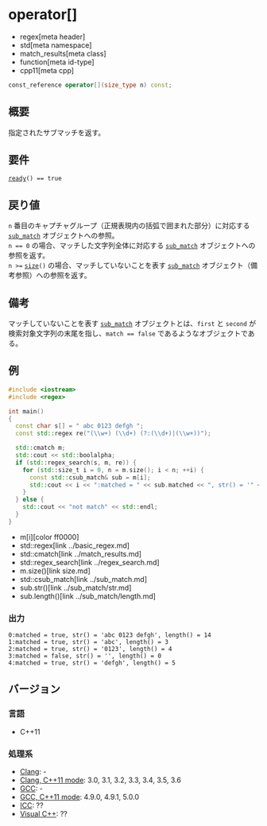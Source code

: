 # operator[]
* regex[meta header]
* std[meta namespace]
* match_results[meta class]
* function[meta id-type]
* cpp11[meta cpp]

```cpp
const_reference operator[](size_type n) const;
```

## 概要
指定されたサブマッチを返す。


## 要件
[`ready`](ready.md)`() == true`


## 戻り値
`n` 番目のキャプチャグループ（正規表現内の括弧で囲まれた部分）に対応する [`sub_match`](../sub_match.md) オブジェクトへの参照。  
`n == 0` の場合、マッチした文字列全体に対応する [`sub_match`](../sub_match.md) オブジェクトへの参照を返す。  
`n >=` [`size`](size.md)`()` の場合、マッチしていないことを表す [`sub_match`](../sub_match.md) オブジェクト（備考参照）への参照を返す。


## 備考
マッチしていないことを表す [`sub_match`](../sub_match.md) オブジェクトとは、`first` と `second` が検索対象文字列の末尾を指し、`match == false` であるようなオブジェクトである。


## 例
```cpp example
#include <iostream>
#include <regex>

int main()
{
  const char s[] = " abc 0123 defgh ";
  const std::regex re("(\\w+) (\\d+) (?:(\\d+)|(\\w+))");

  std::cmatch m;
  std::cout << std::boolalpha;
  if (std::regex_search(s, m, re)) {
    for (std::size_t i = 0, n = m.size(); i < n; ++i) {
      const std::csub_match& sub = m[i];
      std::cout << i << ":matched = " << sub.matched << ", str() = '" << sub.str() << "', length() = " << sub.length() << std::endl;
    }
  } else {
    std::cout << "not match" << std::endl;
  }
}
```
* m[i][color ff0000]
* std::regex[link ../basic_regex.md]
* std::cmatch[link ../match_results.md]
* std::regex_search[link ../regex_search.md]
* m.size()[link size.md]
* std::csub_match[link ../sub_match.md]
* sub.str()[link ../sub_match/str.md]
* sub.length()[link ../sub_match/length.md]

### 出力
```
0:matched = true, str() = 'abc 0123 defgh', length() = 14
1:matched = true, str() = 'abc', length() = 3
2:matched = true, str() = '0123', length() = 4
3:matched = false, str() = '', length() = 0
4:matched = true, str() = 'defgh', length() = 5
```


## バージョン
### 言語
- C++11

### 処理系
- [Clang](/implementation.md#clang): -
- [Clang, C++11 mode](/implementation.md#clang): 3.0, 3.1, 3.2, 3.3, 3.4, 3.5, 3.6
- [GCC](/implementation.md#gcc): -
- [GCC, C++11 mode](/implementation.md#gcc): 4.9.0, 4.9.1, 5.0.0
- [ICC](/implementation.md#icc): ??
- [Visual C++](/implementation.md#visual_cpp): ??
